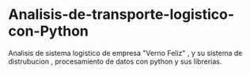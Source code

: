 # Analisis-de-transporte-logistico-con-Python
Analisis de sistema logistico de empresa "Verno Feliz" , y su sistema de distrubucion , procesamiento de datos con python y sus librerias.
